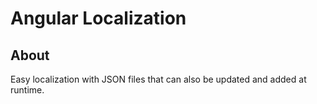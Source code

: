 # Angular Localization

## About
Easy localization with JSON files that can also be updated and added at runtime.